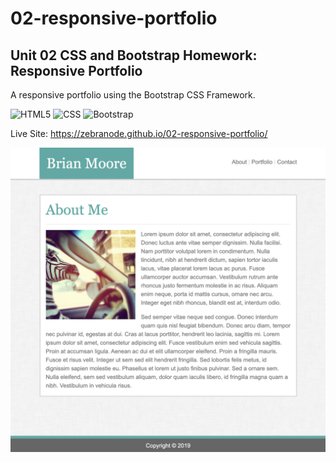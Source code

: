 # 02-responsive-portfolio
## Unit 02 CSS and Bootstrap Homework: Responsive Portfolio

A responsive portfolio using the Bootstrap CSS Framework. 

![HTML5](https://img.shields.io/badge/HTML5-orange)
![CSS](https://img.shields.io/badge/CSS-blue)
![Bootstrap](https://img.shields.io/badge/Bootstrap-purple)

Live Site: https://zebranode.github.io/02-responsive-portfolio/

![Screenshot](assets/images/02-portfolio-screenshot.png)
